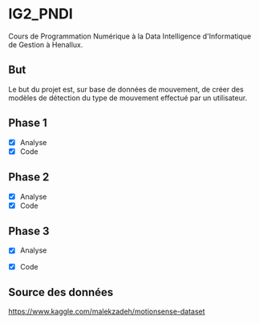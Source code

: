 # IG2_PNDI

Cours de Programmation Numérique à la Data Intelligence d'Informatique de Gestion à Henallux.

## But
Le but du projet est, sur base de données de mouvement, de créer des modèles de détection du type de mouvement effectué par un utilisateur.

## Phase 1 

- [x] Analyse
- [x] Code

## Phase 2

- [x] Analyse
- [x] Code

## Phase 3

- [x] Analyse
- [x] Code


## Source des données 

https://www.kaggle.com/malekzadeh/motionsense-dataset

